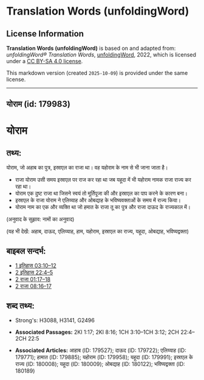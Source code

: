 # Translation Words (unfoldingWord)

## License Information

**Translation Words (unfoldingWord)** is based on and adapted from: _unfoldingWord® Translation Words_, [unfoldingWord](https://unfoldingword.org/utw), 2022, which is licensed under a [CC BY-SA 4.0 license](https://creativecommons.org/licenses/by-sa/4.0/legalcode.en).

This markdown version (created `2025-10-09`) is provided under the same license.



--------------------------------

## योराम (id: 179983)

योराम
=====

तथ्य:
-----

योराम, जो अहाब का पुत्र, इस्राएल का राजा था। वह यहोराम के नाम से भी जाना जाता है।

* राजा योराम उसी समय इस्राएल पर राज कर रहा था जब यहूदा में भी यहोराम नामक राजा राज्य कर रहा था।
* योराम एक दुष्ट राजा था जिसने स्वयं तो मूर्तिपूजा की और इस्राएल का पाप करने के कारण बना।
* इस्राएल के राजा योराम ने एलिय्याह और ओबद्याह के भविष्यवक्ताओं के समय में राज्य किया।
* योराम नाम का एक और व्यक्ति था जो हमात के राजा तू का पुत्र और राजा दाऊद के राज्यकाल में।

(अनुवाद के सुझाव: नामों का अनुवाद)

(यह भी देखें: अहाब, दाऊद, एलिय्याह, हाम, यहोराम, इस्राएल का राज्य, यहूदा, ओबद्याह, भविष्यद्वक्ता)

बाइबल सन्दर्भ:
--------------

* [1 इतिहास 03:10–12](https://ref.ly/1Chr0:0)
* [2 इतिहास 22:4–5](https://ref.ly/2Chr0:0)
* [2 राजा 01:17–18](https://ref.ly/2Kgs0:0)
* [2 राजा 08:16–17](https://ref.ly/2Kgs0:0)

शब्द तथ्य:
----------

* Strong's: H3088, H3141, G2496

* **Associated Passages:** 2KI 1:17; 2KI 8:16; 1CH 3:10–1CH 3:12; 2CH 22:4–2CH 22:5
* **Associated Articles:** आहाब (ID: 179527); दाऊद (ID: 179722); एलिय्याह (ID: 179771); हामात (ID: 179885); यहोराम (ID: 179958); यहूदा (ID: 179991); इस्राएल के राज्य (ID: 180008); यहूदा (ID: 180009); ओबद्याह (ID: 180122); भविष्यद्वक्ता (ID: 180189)

